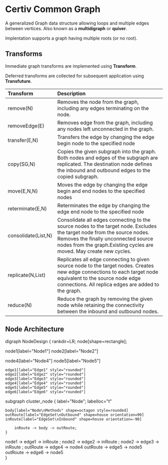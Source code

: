 # Certiv Common Graph

A generalized Graph data structure allowing loops and multiple edges between vertices. 
Also known as a **multidigraph** or **quiver**.

Implentation supports a graph having multiple roots (or no root).

## Transforms

Immediate graph transforms are implemented using **Transform**.

Deferred transforms are collected for subsequent application using **Transfuture**. 

|Transform             |Description                                                                                                                                                                                                                           |
|:---------------------|:-------------------------------------------------------------------------------------------------------------------------------------------------------------------------------------------------------------------------------------|
|remove(N)             |Removes the node from the graph, including any edges terminating on the node.                                                                                                                                                         |
|removeEdge(E)         |Removes edge from the graph, including any nodes left unconnected in the graph.                                                                                                                                                       |
|transfer(E,N)         |Transfers the edge by changing the edge begin node to the specified node                                                                                                                                                              |
|copy(SG,N)            |Copies the given subgraph into the graph. Both nodes and edges of the subgraph are replicated. The destination node defines the inbound and outbound edges to the copied subgraph.                                                    |
|move(E,N,N)           |Moves the edge by changing the edge begin and end nodes to the specified nodes                                                                                                                                                        |
|reterminate(E,N)      |Reterminates the edge by changing the edge end node to the specified node                                                                                                                                                             |
|consolidate(List<N>,N)|Consolidate all edges connecting to the source nodes to the target node. Excludes the target node from the source nodes. Removes the finally unconnected source nodes from the graph.Existing cycles are moved. May create new cycles.|
|replicate(N,List<N>)  |Replicates all edge connecting to given source node to the target nodes. Creates new edge connections to each target node equivalent to the source node edge connections. All replica edges are added to the graph.                   |
|reduce(N)             |Reduce the graph by removing the given node while retaining the connectivity between the inbound and outbound nodes.                                                                                                                  |



## Node Architecture

digraph NodeDesign {
  rankdir=LR;
  node[shape=rectangle];
  
  node1[label="Node1"]
  node2[label="Node2"]

  node4[label="Node4"]
  node5[label="Node5"]
  
	edge1[label="Edge1" style="rounded"]
	edge2[label="Edge2" style="rounded"]
	edge3[label="Edge3" style="rounded"]
	edge4[label="Edge4" style="rounded"]
	edge5[label="Edge5" style="rounded"]
	edge6[label="Edge6" style="rounded"]

  subgraph cluster_node {
  	label="Node";
		labelloc="t"

  	body[label="Node\nMethods" shape=octagon style=rounded]
  	outRoute[label="EdgeSet\nOutbound" shape=house orientation=90]
  	inRoute[label="EdgeSet\nInbound" shape=house orientation=-90]
  	
		inRoute -> body -> outRoute;
	}
  
  node1 -> edge1 -> inRoute ;
  node2 -> edge2 -> inRoute ;
  node2 -> edge3 -> inRoute ;
  outRoute -> edge4 -> node4
  outRoute -> edge5 -> node5  
  outRoute -> edge6 -> node5  
}
